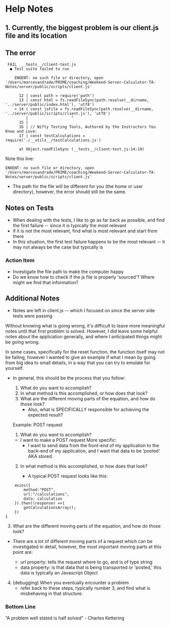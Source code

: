 # Help Notes


## 1. Currently, the biggest problem is our client.js file and its location

	
## The error

```
 FAIL  __tests__/client-test.js
  ● Test suite failed to run

    ENOENT: no such file or directory, open '/Users/marcosandrade/PRIME/coaching/Weekend-Server-Calculator-TA-Notes/server/public/scripts/client.js'

      12 | const path = require('path')
      13 | const html = fs.readFileSync(path.resolve(__dirname, '../server/public/index.html'), 'utf8')
    > 14 | const jsFile = fs.readFileSync(path.resolve(__dirname, '../server/public/scripts/client.js'), 'utf8')
         |                   ^
      15 |
      16 | // Nifty Testing Tools, Authored by the Instructors You Know and Love:
      17 | const testCalculations = require('./__utils__/testCalculations.js')

      at Object.readFileSync (__tests__/client-test.js:14:19)
```

Note this line:

```
ENOENT: no such file or directory, open '/Users/marcosandrade/PRIME/coaching/Weekend-Server-Calculator-TA-Notes/server/public/scripts/client.js'
```

- The path for the file will be different for you (the home or user directory), however, the error should still be the same.

## Notes on Tests

- When dealing with the tests, I like to go as far back as possible, and find the first failure -- since it is typically the most relevant
- if it is not the most relevant, find what is most relevant and start from there
- In this situation, the first test failure happens to be the most relevant -- it may not always be the case but typically is

### Action Item

- Investigate the file path to make the computer happy
- Do we know how to check if the js file is properly 'sourced'? Where might we find that information?
## Additional Notes

- Notes are left in client.js -- which I focused on since the server side tests were passing

Without knowing what is going wrong, it's difficult to leave more meaningful notes until that first problem is solved. However, I did leave some helpful notes about the application generally, and where I anticipated things might be going wrong.

In some cases, specifically for the reset function, the function itself may not be failing, however I wanted to give an example if what I mean by going from
big idea to small details, in a way that you can try to emulate for yourself.


- In general, this should be the process that you follow:

	1. What do you want to accomplish?
	2. In what method is this accomplished, or how does that look?
	3. What are the different moving parts of the equation, and how do those look?
		- Also, what is SPECIFICALLY responsible for achieving the expected result?
	
	
	Example:
	POST request
	
	
	1. What do you want to accomplish?
	- I want to make a POST request
		More specific:
		- I want to send data from the front-end of my application to the back-end of my application, and I want that data to be 'posted' AKA stored.
	2. In what method is this accomplished, or how does that look?
	
		- A typical POST request looks like this:
	
```
	axios({
        method:"POST",
        url:"/calculations",
        data: calculation
    }).then((response) =>{
        getCalculationsArray();
    })
}
```
	
	
3. What are the different moving parts of the equation, and how do those look?
	
- There are a lot of different moving parts of a request which can be investigated in detail, however, the most important moving parts at this point are:

	- url property: tells the request where to go, and is of type string
    - data property: is that data that is being transported or 'posted,' this data is typically an Javascript Object
			
			
4. (debugging) When you eventually encounter a problem
	- refer back to these steps, typically number 3, and find what is misbehaving in that structure. 
			
### Bottom Line

“A problem well stated is half solved” - Charles Kettering


			
